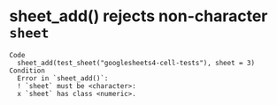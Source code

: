 # sheet_add() rejects non-character `sheet`

    Code
      sheet_add(test_sheet("googlesheets4-cell-tests"), sheet = 3)
    Condition
      Error in `sheet_add()`:
      ! `sheet` must be <character>:
      x `sheet` has class <numeric>.

